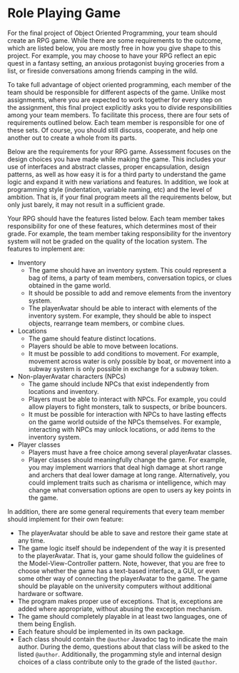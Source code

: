 # Role Playing Game

For the final project of Object Oriented Programming, your team should create an RPG game. While there are some requirements to the outcome, which are listed below, you are mostly free in how you give shape to this project. For example, you may choose to have your RPG reflect an epic quest in a fantasy setting, an anxious protagonist buying groceries from a list, or fireside conversations among friends camping in the wild.

To take full advantage of object oriented programming, each member of the team should be responsible for different aspects of the game. Unlike most assignments, where you are expected to work together for every step on the assignment, this final project explicitly asks you to divide responsibilities among your team members. To facilitate this process, there are four sets of requirements outlined below. Each team member is responsible for one of these sets. Of course, you should still discuss, cooperate, and help one another out to create a whole from its parts. 

Below are the requirements for your RPG game. Assessment focuses on the design choices you have made while making the game. This includes your use of interfaces and abstract classes, proper encapsulation, design patterns, as well as how easy it is for a third party to understand the game logic and expand it with new variations and features. In addition, we look at programming style (indentation, variable naming, etc) and the level of ambition. That is, if your final program meets all the requirements below, but only just barely, it may not result in a sufficient grade.

Your RPG should have the features listed below. Each team member takes responsibility for one of these features, which determines most of their grade. For example, the team member taking responsibility for the inventory system will not be graded on the quality of the location system. The features to implement are:
- Inventory
	- The game should have an inventory system. This could represent a bag of items, a party of team members,  conversation topics, or clues obtained in the game world.
	- It should be possible to add and remove elements from the inventory system.
	- The playerAvatar should be able to interact with elements of the inventory system. For example, they should be able to inspect objects, rearrange team members, or combine clues.
- Locations
	- The game should feature distinct locations.
	- Players should be able to move between locations.
	- It must be possible to add conditions to movement. For example, movement across water is only possible by boat, or movement into a subway system is only possible in exchange for a subway token.
- Non-playerAvatar characters (NPCs)
	- The game should include NPCs that exist independently from locations and inventory.
	- Players must be able to interact with NPCs. For example, you could allow players to fight monsters, talk to suspects, or bribe bouncers.
	- It must be possible for interaction with NPCs to have lasting effects on the game world outside of the NPCs themselves. For example, interacting with NPCs may unlock locations, or add items to the inventory system.
- Player classes
	- Players must have a free choice among several playerAvatar classes. 
	- Player classes should meaningfully change the game. For example, you may implement warriors that deal high damage at short range and archers that deal lower damage at long range. Alternatively, you could implement traits such as charisma or intelligence, which may change what conversation options are open to users ay key points in the game.

In addition, there are some general requirements that every team member should implement for their own feature:
- The playerAvatar should be able to save and restore their game state at any time.
- The game logic itself should be independent of the way it is presented to the playerAvatar. That is, your game should follow the guidelines of the Model-View-Controller pattern. Note, however, that you are free to choose whether the game has a text-based interface, a GUI, or even some other way of connecting the playerAvatar to the game. The game should be playable on the university computers without additional hardware or software.
- The program makes proper use of exceptions. That is, exceptions are added where appropriate, without abusing the exception mechanism.
- The game should completely playable in at least two languages, one of them being English.
- Each feature should be implemented in its own package. 
- Each class should contain the `@author` Javadoc tag to indicate the main author. During the demo, questions about that class will be asked to the listed `@author`. Additionally, the progamming style and internal design choices of a class contribute only to the grade of the listed `@author`.

